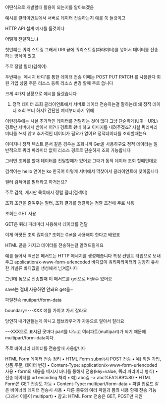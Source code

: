 어떤식으로 개발할때 활용이 되는지를 알아보겠음

예시를 클라이언트에서 서버로 데이터 전송하는지
예를 쭉 들것이고

HTTP API 설계 예시를 들것이다

어떻게 전달하느냐

첫번쨰는 쿼리 스트링
그래서 URI 끝에 쿼리스트링(파라미터)를 넣어서 데이터를 전송하는 방식이 있고

주로 정렬 필터(검색어)

두번째는 '메시지 바디'를 통한 데이터 전송
이때는 POST PUT PATCH 를 사용한다
회원 가입 상품 주문 리소스 등록 리소스 변경 할때 주로 씁니다

크게 4가지 상황으로 예시를 들겠습니다

1. 정적 데이터 조회
클라이언트에서 서버로 데이터 전송하는걸 말하는데 왜 정적 데이터 조회 부터 하지?
간단한 예제부터하기 위해

이런경우에는 사실 추가적인 데이터를 전달하는 것이 없다
그냥 단순하게(URI - URL)경로만 서버에서 받아서 어?나 경로로 왔네 하고 이미지를 내려주겠죠? 사실 쿼리파리미터를 쓰지 않고 추가적인 데이터가 필요가 없어요 정적데이터를 조회할때는요

이미지나 정적 텍스트 문서 같은 경우는 조회니까 Get을 사용하구요
정적 데이터는 일반적으로 쿼리 파라미터 없이 리소스 경로로 단순하게 조회 가능합니다

그러면 조회를 할때 데이터를 전달할때가 있어요 그때가 동적 데이터 조회 할떄인데요

검색어는 hello 언어는 ko 한국어 이렇게 서버에서 막찾아서 클라이언트에 찾아줍니다

필터 검색어를 필터라고 하거든요?

주로 검색, 게시판 목록에서 정렬 필터(검색어)

조회 조건을 줄여주는 필터, 조회 결과를 정렬하는 정렬 조건에 
주로 사용

조회는 GET 사용

GET은 쿼리 파라미터 사용해서 데이터를 전달

이게 어쩃든 조회 잖아요? 조회는 Get을 사용해야 한다고 배웠죠

HTML 폼을 가지고 데이터를 전송하는걸 알려드릴게요

예를 들어서
액션은
메서드는
HTTP 메세지를 생성해줍니다
특정 컨텐트 타입으로 보내주고
application/x-www-form-urlencoded
바디값이 쿼리파라미터와 굉장히 유사한 키벨류 바디값을 생성해서 넘겨줍니다

그런데 폼으로 전송할때 이 메서드를 get으로 바꿀수 있어요

save는 절대 사용하면 안돼요 get을~

파일전송 mutipart/form-data

boundary=---XXX 얘를 가지고 가서 잘라요 

당연히 내가만들는게 아니고 웹브라우저가 자동으로 알아서 잘라요

---XXX으로 표시된 곳마다 part를 나누고 여러파트(multipart)가 되기 때문에 multipart/form-data이다.

주로 바이너리 데이터를 전송할때 사용합니다


HTML Form 데이터 전송
정리
• HTML Form submit시 POST 전송
• 예) 회원 가입, 상품 주문, 데이터 변경
• Content-Type: application/x-www-form-urlencoded 사용
• form의 내용을 메시지 바디를 통해서 전송(key=value, 쿼리 파라미터 형식)
• 전송 데이터를 url encoding 처리
• 예) abc김 -> abc%EA%B9%80
• HTML Form은 GET 전송도 가능
• Content-Type: multipart/form-data
• 파일 업로드 같은 바이너리 데이터 전송시 사용
• 다른 종류의 여러 파일과 폼의 내용 함께 전송 가능(그래서 이름이 multipart)
• 참고: HTML Form 전송은 GET, POST만 지원

